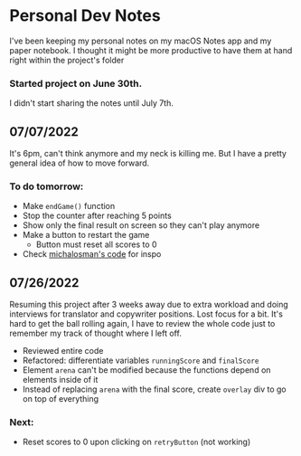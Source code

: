 # Personal Dev Notes

I've been keeping my personal notes on my macOS Notes app and my paper notebook. I thought it might be more productive to have them at hand right within the project's folder

### Started project on June 30th.

I didn't start sharing the notes until July 7th.

## 07/07/2022

It's 6pm, can't think anymore and my neck is killing me. But I have a pretty general idea of how to move forward.

### To do tomorrow:
- Make `endGame()` function
- Stop the counter after reaching 5 points
- Show only the final result on screen so they can't play anymore
- Make a button to restart the game
    - Button must reset all scores to 0
- Check [michalosman's code](https://github.com/michalosman/rock-paper-scissors/blob/4973cc5ca39f10d6d3d38b64fa4038c702c8a95a/script.js#L68) for inspo

## 07/26/2022

Resuming this project after 3 weeks away due to extra workload and doing interviews for translator and copywriter positions. Lost focus for a bit. It's hard to get the ball rolling again, I have to review the whole code just to remember my track of thought where I left off.

- Reviewed entire code
- Refactored: differentiate variables `runningScore` and `finalScore`
- Element `arena` can't be modified because the functions depend on elements inside of it
- Instead of replacing `arena` with the final score, create `overlay` div to go on top of everything

### Next:

- Reset scores to 0 upon clicking on `retryButton` (not working)